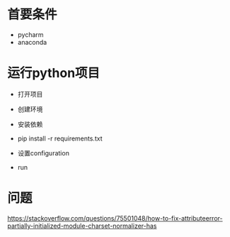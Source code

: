 # 首要条件

- pycharm
- anaconda

# 运行python项目

- 打开项目

- 创建环境

- 安装依赖

- pip install -r requirements.txt 

- 设置configuration

- run



# 问题

https://stackoverflow.com/questions/75501048/how-to-fix-attributeerror-partially-initialized-module-charset-normalizer-has